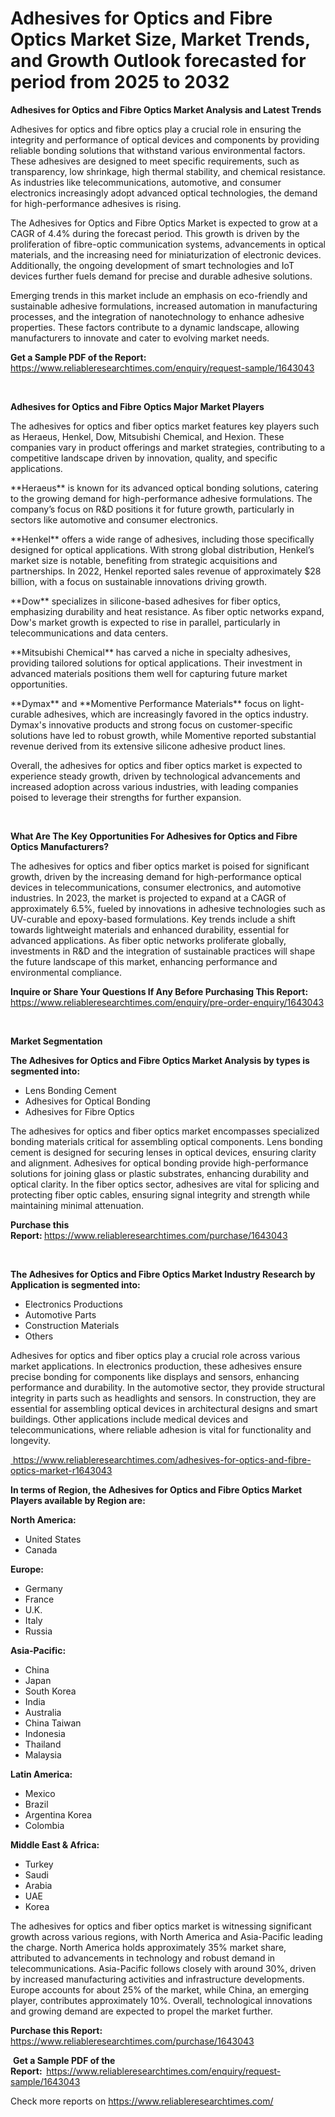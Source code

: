 <p><h1>Adhesives for Optics and Fibre Optics Market Size, Market Trends, and Growth Outlook forecasted for period from 2025 to 2032</h1></p><p><strong>Adhesives for Optics and Fibre Optics Market Analysis and Latest Trends</strong></p>
<p><p>Adhesives for optics and fibre optics play a crucial role in ensuring the integrity and performance of optical devices and components by providing reliable bonding solutions that withstand various environmental factors. These adhesives are designed to meet specific requirements, such as transparency, low shrinkage, high thermal stability, and chemical resistance. As industries like telecommunications, automotive, and consumer electronics increasingly adopt advanced optical technologies, the demand for high-performance adhesives is rising.</p><p>The Adhesives for Optics and Fibre Optics Market is expected to grow at a CAGR of 4.4% during the forecast period. This growth is driven by the proliferation of fibre-optic communication systems, advancements in optical materials, and the increasing need for miniaturization of electronic devices. Additionally, the ongoing development of smart technologies and IoT devices further fuels demand for precise and durable adhesive solutions. </p><p>Emerging trends in this market include an emphasis on eco-friendly and sustainable adhesive formulations, increased automation in manufacturing processes, and the integration of nanotechnology to enhance adhesive properties. These factors contribute to a dynamic landscape, allowing manufacturers to innovate and cater to evolving market needs.</p></p>
<p><strong>Get a Sample PDF of the Report:&nbsp;</strong> <a href="https://www.reliableresearchtimes.com/enquiry/request-sample/1643043?utm_campaign=2007&utm_medium=2&utm_source=Github&utm_content=ia&utm_term=28032025&utm_id=adhesives-for-optics-and-fibre-optics">https://www.reliableresearchtimes.com/enquiry/request-sample/1643043</a></p>
<p>&nbsp;</p>
<p><strong>Adhesives for Optics and Fibre Optics Major Market Players</strong></p>
<p><p>The adhesives for optics and fiber optics market features key players such as Heraeus, Henkel, Dow, Mitsubishi Chemical, and Hexion. These companies vary in product offerings and market strategies, contributing to a competitive landscape driven by innovation, quality, and specific applications.</p><p>**Heraeus** is known for its advanced optical bonding solutions, catering to the growing demand for high-performance adhesive formulations. The company’s focus on R&D positions it for future growth, particularly in sectors like automotive and consumer electronics.</p><p>**Henkel** offers a wide range of adhesives, including those specifically designed for optical applications. With strong global distribution, Henkel’s market size is notable, benefiting from strategic acquisitions and partnerships. In 2022, Henkel reported sales revenue of approximately $28 billion, with a focus on sustainable innovations driving growth.</p><p>**Dow** specializes in silicone-based adhesives for fiber optics, emphasizing durability and heat resistance. As fiber optic networks expand, Dow's market growth is expected to rise in parallel, particularly in telecommunications and data centers.</p><p>**Mitsubishi Chemical** has carved a niche in specialty adhesives, providing tailored solutions for optical applications. Their investment in advanced materials positions them well for capturing future market opportunities.</p><p>**Dymax** and **Momentive Performance Materials** focus on light-curable adhesives, which are increasingly favored in the optics industry. Dymax's innovative products and strong focus on customer-specific solutions have led to robust growth, while Momentive reported substantial revenue derived from its extensive silicone adhesive product lines.</p><p>Overall, the adhesives for optics and fiber optics market is expected to experience steady growth, driven by technological advancements and increased adoption across various industries, with leading companies poised to leverage their strengths for further expansion.</p></p>
<p>&nbsp;</p>
<p><strong>What Are The Key Opportunities For Adhesives for Optics and Fibre Optics Manufacturers?</strong></p>
<p><p>The adhesives for optics and fiber optics market is poised for significant growth, driven by the increasing demand for high-performance optical devices in telecommunications, consumer electronics, and automotive industries. In 2023, the market is projected to expand at a CAGR of approximately 6.5%, fueled by innovations in adhesive technologies such as UV-curable and epoxy-based formulations. Key trends include a shift towards lightweight materials and enhanced durability, essential for advanced applications. As fiber optic networks proliferate globally, investments in R&D and the integration of sustainable practices will shape the future landscape of this market, enhancing performance and environmental compliance.</p></p>
<p><strong>Inquire or Share Your Questions If Any Before Purchasing This Report:</strong> <a href="https://www.reliableresearchtimes.com/enquiry/pre-order-enquiry/1643043?utm_campaign=2007&utm_medium=2&utm_source=Github&utm_content=ia&utm_term=28032025&utm_id=adhesives-for-optics-and-fibre-optics">https://www.reliableresearchtimes.com/enquiry/pre-order-enquiry/1643043</a></p>
<p>&nbsp;</p>
<p><strong>Market Segmentation</strong></p>
<p><strong>The Adhesives for Optics and Fibre Optics Market Analysis by types is segmented into:</strong></p>
<p><ul><li>Lens Bonding Cement</li><li>Adhesives for Optical Bonding</li><li>Adhesives for Fibre Optics</li></ul></p>
<p><p>The adhesives for optics and fiber optics market encompasses specialized bonding materials critical for assembling optical components. Lens bonding cement is designed for securing lenses in optical devices, ensuring clarity and alignment. Adhesives for optical bonding provide high-performance solutions for joining glass or plastic substrates, enhancing durability and optical clarity. In the fiber optics sector, adhesives are vital for splicing and protecting fiber optic cables, ensuring signal integrity and strength while maintaining minimal attenuation.</p></p>
<p><strong>Purchase this Report:&nbsp;</strong><a href="https://www.reliableresearchtimes.com/purchase/1643043?utm_campaign=2007&utm_medium=2&utm_source=Github&utm_content=ia&utm_term=28032025&utm_id=adhesives-for-optics-and-fibre-optics">https://www.reliableresearchtimes.com/purchase/1643043</a></p>
<p>&nbsp;</p>
<p><strong>The Adhesives for Optics and Fibre Optics Market Industry Research by Application is segmented into:</strong></p>
<p><ul><li>Electronics Productions</li><li>Automotive Parts</li><li>Construction Materials</li><li>Others</li></ul></p>
<p><p>Adhesives for optics and fiber optics play a crucial role across various market applications. In electronics production, these adhesives ensure precise bonding for components like displays and sensors, enhancing performance and durability. In the automotive sector, they provide structural integrity in parts such as headlights and sensors. In construction, they are essential for assembling optical devices in architectural designs and smart buildings. Other applications include medical devices and telecommunications, where reliable adhesion is vital for functionality and longevity.</p></p>
<p><a href="https://www.reliableresearchtimes.com/adhesives-for-optics-and-fibre-optics-market-r1643043?utm_campaign=2007&utm_medium=2&utm_source=Github&utm_content=ia&utm_term=28032025&utm_id=adhesives-for-optics-and-fibre-optics">&nbsp;https://www.reliableresearchtimes.com/adhesives-for-optics-and-fibre-optics-market-r1643043</a></p>
<p><strong>In terms of Region, the Adhesives for Optics and Fibre Optics Market Players available by Region are:</strong></p>
<p>
    <p> <strong> North America: </strong>
        <ul>
            <li>United States</li>
            <li>Canada</li>
        </ul>
        </p> 
    <p> <strong> Europe: </strong>
        <ul>
            <li>Germany</li>
            <li>France</li>
            <li>U.K.</li>
            <li>Italy</li>
            <li>Russia</li>
        </ul>
        </p> 
    <p> <strong> Asia-Pacific: </strong>
        <ul>
            <li>China</li>
            <li>Japan</li>
            <li>South Korea</li>
            <li>India</li>
            <li>Australia</li>
            <li>China Taiwan</li>
            <li>Indonesia</li>
            <li>Thailand</li>
            <li>Malaysia</li>
        </ul>
        </p> 
    <p> <strong> Latin America: </strong>
        <ul>
            <li>Mexico</li>
            <li>Brazil</li>
            <li>Argentina Korea</li>
            <li>Colombia</li>
        </ul>
        </p> 
    <p> <strong> Middle East & Africa: </strong>
        <ul>
            <li>Turkey</li>
            <li>Saudi</li>
            <li>Arabia</li>
            <li>UAE</li>
            <li>Korea</li>
        </ul>
    </p>
    </p>
<p><p>The adhesives for optics and fiber optics market is witnessing significant growth across various regions, with North America and Asia-Pacific leading the charge. North America holds approximately 35% market share, attributed to advancements in technology and robust demand in telecommunications. Asia-Pacific follows closely with around 30%, driven by increased manufacturing activities and infrastructure developments. Europe accounts for about 25% of the market, while China, an emerging player, contributes approximately 10%. Overall, technological innovations and growing demand are expected to propel the market further.</p></p>
<p><strong>Purchase this Report: </strong><a href="https://www.reliableresearchtimes.com/purchase/1643043?utm_campaign=2007&utm_medium=2&utm_source=Github&utm_content=ia&utm_term=28032025&utm_id=adhesives-for-optics-and-fibre-optics">https://www.reliableresearchtimes.com/purchase/1643043</a></p>
<p>&nbsp;<strong>Get a Sample PDF of the Report:&nbsp;&nbsp;</strong><a href="https://www.reliableresearchtimes.com/enquiry/request-sample/1643043?utm_campaign=2007&utm_medium=2&utm_source=Github&utm_content=ia&utm_term=28032025&utm_id=adhesives-for-optics-and-fibre-optics">https://www.reliableresearchtimes.com/enquiry/request-sample/1643043</a></p>
<p><strong></strong></p>
<p>Check more reports on <a href="https://www.reliableresearchtimes.com/?utm_campaign=2007&utm_medium=2&utm_source=Github&utm_content=ia&utm_term=28032025&utm_id=adhesives-for-optics-and-fibre-optics">https://www.reliableresearchtimes.com/</a></p>